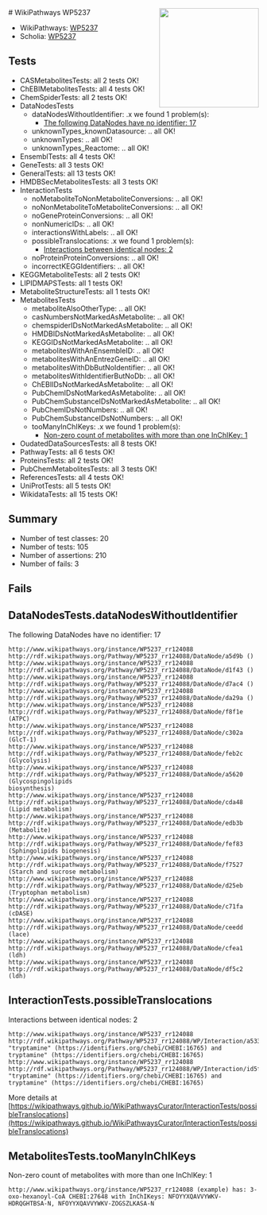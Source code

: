 <img style="float: right; width: 200px" src="https://upload.wikimedia.org/wikipedia/commons/thumb/8/83/Wplogo_with_text_500.png/640px-Wplogo_with_text_500.png" />
# WikiPathways WP5237

* WikiPathways: [WP5237](https://new.wikipathways.org/pathways/WP5237)
* Scholia: [WP5237](https://scholia.toolforge.org/wikipathways/WP5237)
## Tests
* CASMetabolitesTests: all 2 tests OK!
* ChEBIMetabolitesTests: all 4 tests OK!
* ChemSpiderTests: all 2 tests OK!
* DataNodesTests
    * dataNodesWithoutIdentifier: .x we found 1 problem(s):
        * [The following DataNodes have no identifier: 17](#8792c497)
    * unknownTypes_knownDatasource: .. all OK!
    * unknownTypes: .. all OK!
    * unknownTypes_Reactome: .. all OK!
* EnsemblTests: all 4 tests OK!
* GeneTests: all 3 tests OK!
* GeneralTests: all 13 tests OK!
* HMDBSecMetabolitesTests: all 3 tests OK!
* InteractionTests
    * noMetaboliteToNonMetaboliteConversions: .. all OK!
    * noNonMetaboliteToMetaboliteConversions: .. all OK!
    * noGeneProteinConversions: .. all OK!
    * nonNumericIDs: .. all OK!
    * interactionsWithLabels: .. all OK!
    * possibleTranslocations: .x we found 1 problem(s):
        * [Interactions between identical nodes: 2](#1c118207)
    * noProteinProteinConversions: .. all OK!
    * incorrectKEGGIdentifiers: .. all OK!
* KEGGMetaboliteTests: all 2 tests OK!
* LIPIDMAPSTests: all 1 tests OK!
* MetaboliteStructureTests: all 1 tests OK!
* MetabolitesTests
    * metaboliteAlsoOtherType: .. all OK!
    * casNumbersNotMarkedAsMetabolite: .. all OK!
    * chemspiderIDsNotMarkedAsMetabolite: .. all OK!
    * HMDBIDsNotMarkedAsMetabolite: .. all OK!
    * KEGGIDsNotMarkedAsMetabolite: .. all OK!
    * metabolitesWithAnEnsembleID: .. all OK!
    * metabolitesWithAnEntrezGeneID: .. all OK!
    * metabolitesWithDbButNoIdentifier: .. all OK!
    * metabolitesWithIdentifierButNoDb: .. all OK!
    * ChEBIIDsNotMarkedAsMetabolite: .. all OK!
    * PubChemIDsNotMarkedAsMetabolite: .. all OK!
    * PubChemSubstanceIDsNotMarkedAsMetabolite: .. all OK!
    * PubChemIDsNotNumbers: .. all OK!
    * PubChemSubstanceIDsNotNumbers: .. all OK!
    * tooManyInChIKeys: .x we found 1 problem(s):
        * [Non-zero count of metabolites with more than one InChIKey: 1](#a4e4037e)
* OudatedDataSourcesTests: all 8 tests OK!
* PathwayTests: all 6 tests OK!
* ProteinsTests: all 2 tests OK!
* PubChemMetabolitesTests: all 3 tests OK!
* ReferencesTests: all 4 tests OK!
* UniProtTests: all 5 tests OK!
* WikidataTests: all 15 tests OK!


## Summary

* Number of test classes: 20
* Number of tests: 105
* Number of assertions: 210
* Number of fails: 3

## Fails

<a name="8792c497" />

## DataNodesTests.dataNodesWithoutIdentifier

The following DataNodes have no identifier: 17
```
http://www.wikipathways.org/instance/WP5237_rr124088 http://rdf.wikipathways.org/Pathway/WP5237_rr124088/DataNode/a5d9b ()
http://www.wikipathways.org/instance/WP5237_rr124088 http://rdf.wikipathways.org/Pathway/WP5237_rr124088/DataNode/d1f43 ()
http://www.wikipathways.org/instance/WP5237_rr124088 http://rdf.wikipathways.org/Pathway/WP5237_rr124088/DataNode/d7ac4 ()
http://www.wikipathways.org/instance/WP5237_rr124088 http://rdf.wikipathways.org/Pathway/WP5237_rr124088/DataNode/da29a ()
http://www.wikipathways.org/instance/WP5237_rr124088 http://rdf.wikipathways.org/Pathway/WP5237_rr124088/DataNode/f8f1e (ATPC)
http://www.wikipathways.org/instance/WP5237_rr124088 http://rdf.wikipathways.org/Pathway/WP5237_rr124088/DataNode/c302a (GlcT-1)
http://www.wikipathways.org/instance/WP5237_rr124088 http://rdf.wikipathways.org/Pathway/WP5237_rr124088/DataNode/feb2c (Glycolysis)
http://www.wikipathways.org/instance/WP5237_rr124088 http://rdf.wikipathways.org/Pathway/WP5237_rr124088/DataNode/a5620 (Glycospingolipids
biosynthesis)
http://www.wikipathways.org/instance/WP5237_rr124088 http://rdf.wikipathways.org/Pathway/WP5237_rr124088/DataNode/cda48 (Lipid metabolism)
http://www.wikipathways.org/instance/WP5237_rr124088 http://rdf.wikipathways.org/Pathway/WP5237_rr124088/DataNode/edb3b (Metabolite)
http://www.wikipathways.org/instance/WP5237_rr124088 http://rdf.wikipathways.org/Pathway/WP5237_rr124088/DataNode/fef83 (Sphingolipids biogenesis)
http://www.wikipathways.org/instance/WP5237_rr124088 http://rdf.wikipathways.org/Pathway/WP5237_rr124088/DataNode/f7527 (Starch and sucrose metabolism)
http://www.wikipathways.org/instance/WP5237_rr124088 http://rdf.wikipathways.org/Pathway/WP5237_rr124088/DataNode/d25eb (Tryptophan metabolism)
http://www.wikipathways.org/instance/WP5237_rr124088 http://rdf.wikipathways.org/Pathway/WP5237_rr124088/DataNode/c71fa (cDASE)
http://www.wikipathways.org/instance/WP5237_rr124088 http://rdf.wikipathways.org/Pathway/WP5237_rr124088/DataNode/ceedd (lace)
http://www.wikipathways.org/instance/WP5237_rr124088 http://rdf.wikipathways.org/Pathway/WP5237_rr124088/DataNode/cfea1 (ldh)
http://www.wikipathways.org/instance/WP5237_rr124088 http://rdf.wikipathways.org/Pathway/WP5237_rr124088/DataNode/df5c2 (ldh)
```

<a name="1c118207" />

## InteractionTests.possibleTranslocations

Interactions between identical nodes: 2
```
http://www.wikipathways.org/instance/WP5237_rr124088 http://rdf.wikipathways.org/Pathway/WP5237_rr124088/WP/Interaction/a533e "tryptamine" (https://identifiers.org/chebi/CHEBI:16765) and 
tryptamine" (https://identifiers.org/chebi/CHEBI:16765)
http://www.wikipathways.org/instance/WP5237_rr124088 http://rdf.wikipathways.org/Pathway/WP5237_rr124088/WP/Interaction/id5ff1117f "tryptamine" (https://identifiers.org/chebi/CHEBI:16765) and 
tryptamine" (https://identifiers.org/chebi/CHEBI:16765)
```

More details at [https://wikipathways.github.io/WikiPathwaysCurator/InteractionTests/possibleTranslocations](https://wikipathways.github.io/WikiPathwaysCurator/InteractionTests/possibleTranslocations)

<a name="a4e4037e" />

## MetabolitesTests.tooManyInChIKeys

Non-zero count of metabolites with more than one InChIKey: 1
```
http://www.wikipathways.org/instance/WP5237_rr124088 (example) has: 3-oxo-hexanoyl-CoA CHEBI:27648 with InChIKeys: NFOYYXQAVVYWKV-HDRQGHTBSA-N, NFOYYXQAVVYWKV-ZOGSZLKASA-N
```

